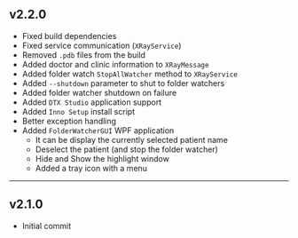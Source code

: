 ## v2.2.0
- Fixed build dependencies
- Fixed service communication (`XRayService`)
- Removed `.pdb` files from the build
- Added doctor and clinic information to `XRayMessage`
- Added folder watch `StopAllWatcher` method to `XRayService`
- Added `--shutdown` parameter to shut to folder watchers
- Added folder watcher shutdown on failure
- Added `DTX Studio` application support
- Added `Inno Setup` install script
- Better exception handling
- Added `FolderWatcherGUI` WPF application
  - It can be display the currently selected patient name
  - Deselect the patient (and stop the folder watcher)
  - Hide and Show the highlight window
  - Added a tray icon with a menu

---

## v2.1.0
- Initial commit
